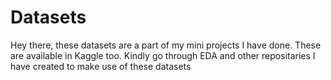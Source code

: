 # Datasets
Hey there, these datasets are a part of my mini projects I have done. These are available in Kaggle too. Kindly go through EDA and other repositaries I have created to make use 
of these datasets
